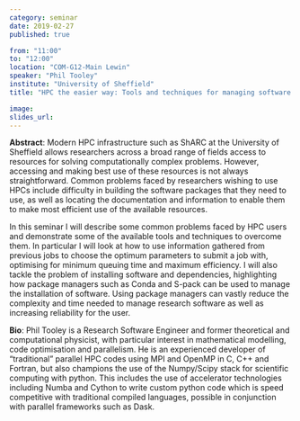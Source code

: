 ```yaml
---
category: seminar
date: 2019-02-27
published: true

from: "11:00"
to: "12:00"
location: "COM-G12-Main Lewin"
speaker: "Phil Tooley"
institute: "University of Sheffield"
title: "HPC the easier way: Tools and techniques for managing software and making the most of your High Performance Computing resources"

image:
slides_url:
---
```


**Abstract**: Modern HPC infrastructure such as ShARC at the University of Sheffield allows researchers across a broad range of fields access to resources for solving computationally complex problems. However, accessing and making best use of these resources is not always straightforward. Common problems faced by researchers wishing to use HPCs include difficulty in building the software packages that they need to use, as well as locating the documentation and information to enable them to make most efficient use of the available resources.

In this seminar I will describe some common problems faced by HPC users and demonstrate some of the available tools and techniques to overcome them. In particular I will look at how to use information gathered from previous jobs to choose the optimum parameters to submit a job with, optimising for minimum queuing time and maximum efficiency. I will also tackle the problem of installing software and dependencies, highlighting how package managers such as Conda and S-pack can be used to manage the installation of software. Using package managers can vastly reduce the complexity and time needed to manage research software as well as
increasing reliability for the user.

**Bio**: Phil Tooley is a Research Software Engineer and former theoretical and computational physicist, with particular interest in mathematical modelling, code optimisation and parallelism. He is an experienced developer of “traditional” parallel HPC codes using MPI and OpenMP in C, C++ and Fortran, but also champions the use of the Numpy/Scipy stack for scientific computing with python. This includes the use of accelerator technologies including Numba and Cython to write custom python code which is speed competitive with traditional compiled languages, possible in conjunction with parallel frameworks such as Dask.
